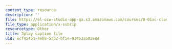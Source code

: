 ```yaml
---
content_type: resource
description: ''
file: https://ol-ocw-studio-app-qa.s3.amazonaws.com/courses/8-01sc-classical-mechanics-fall-2016/ecf454514eb85ab2bf5e93463a502e8d_0QF_uCgZW4Y.vtt
file_type: application/x-subrip
resourcetype: Other
title: 3play caption file
uid: ecf45451-4eb8-5ab2-bf5e-93463a502e8d
---
```

